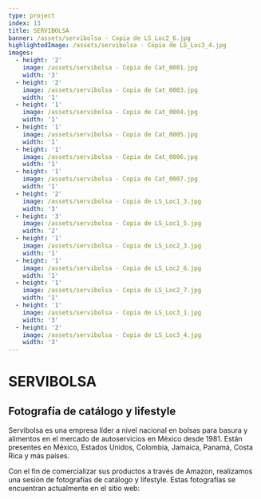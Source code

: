 ```yaml
---
type: project
index: 13
title: SERVIBOLSA
banner: /assets/servibolsa - Copia de LS_Loc2_6.jpg
highlightedImage: /assets/servibolsa - Copia de LS_Loc3_4.jpg
images:
  - height: '2'
    image: /assets/servibolsa - Copia de Cat_0001.jpg
    width: '3'
  - height: '2'
    image: /assets/servibolsa - Copia de Cat_0003.jpg
    width: '1'
  - height: '1'
    image: /assets/servibolsa - Copia de Cat_0004.jpg
    width: '1'
  - height: '1'
    image: /assets/servibolsa - Copia de Cat_0005.jpg
    width: '1'
  - height: '1'
    image: /assets/servibolsa - Copia de Cat_0006.jpg
    width: '1'
  - height: '1'
    image: /assets/servibolsa - Copia de Cat_0007.jpg
    width: '1'
  - height: '2'
    image: /assets/servibolsa - Copia de LS_Loc1_3.jpg
    width: '3'
  - height: '3'
    image: /assets/servibolsa - Copia de LS_Loc1_5.jpg
    width: '2'
  - height: '1'
    image: /assets/servibolsa - Copia de LS_Loc2_3.jpg
    width: '1'
  - height: '1'
    image: /assets/servibolsa - Copia de LS_Loc2_6.jpg
    width: '1'
  - height: '1'
    image: /assets/servibolsa - Copia de LS_Loc2_7.jpg
    width: '1'
  - height: '1'
    image: /assets/servibolsa - Copia de LS_Loc3_1.jpg
    width: '3'
  - height: '2'
    image: /assets/servibolsa - Copia de LS_Loc3_4.jpg
    width: '3'
---
```

# SERVIBOLSA

## Fotografía de catálogo y lifestyle

Servibolsa es una empresa líder a nivel nacional en bolsas para basura y alimentos en el mercado de autoservicios en México desde 1981. Están presentes en México, Estados Unidos, Colombia, Jamaica, Panamá, Costa Rica y más países.

Con el fin de comercializar sus productos a través de Amazon, realizamos una sesión de fotografías de catálogo y lifestyle. Estas fotografías se encuentran actualmente en el sitio web:
